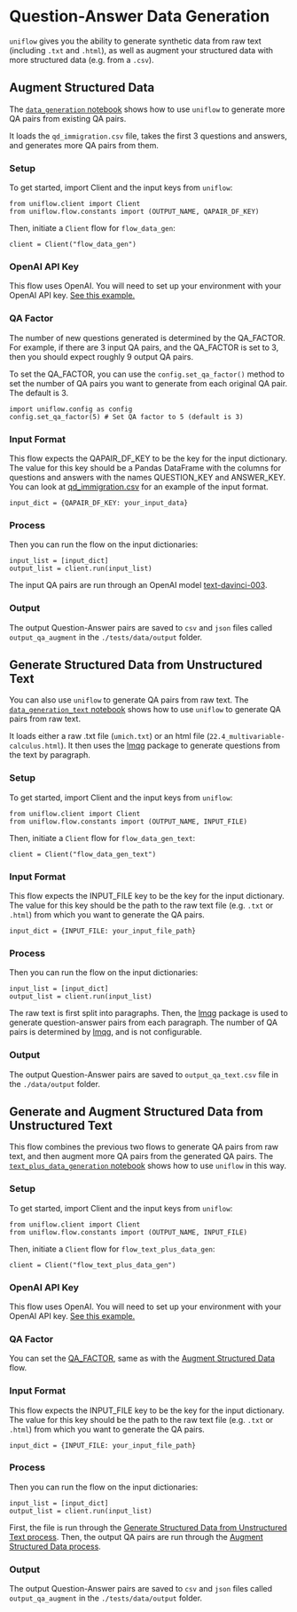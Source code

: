 # Question-Answer Data Generation
`uniflow` gives you the ability to generate synthetic data from raw text (including `.txt` and `.html`), as well as augment your structured data with more structured data (e.g. from a `.csv`).

## Augment Structured Data
The [`data_generation` notebook](data_generation.ipynb) shows how to use `uniflow` to generate more QA pairs from existing QA pairs.

It loads the `qd_immigration.csv` file, takes the first 3 questions and answers, and generates more QA pairs from them.

### Setup
To get started, import Client and the input keys from `uniflow`:
```
from uniflow.client import Client
from uniflow.flow.constants import (OUTPUT_NAME, QAPAIR_DF_KEY)
```

Then, initiate a `Client` flow for `flow_data_gen`:
```
client = Client("flow_data_gen")
```

### OpenAI API Key
This flow uses OpenAI. You will need to set up your environment with your OpenAI API key. [See this example.](../../README.md#api-keys)

### QA Factor
The number of new questions generated is determined by the QA_FACTOR. For example, if there are 3 input QA pairs, and the QA_FACTOR is set to 3, then you should expect roughly 9 output QA pairs.

To set the QA_FACTOR, you can use the `config.set_qa_factor()` method to set the number of QA pairs you want to generate from each original QA pair. The default is 3.

```
import uniflow.config as config
config.set_qa_factor(5) # Set QA factor to 5 (default is 3)
```

### Input Format
This flow expects the QAPAIR_DF_KEY to be the key for the input dictionary. The value for this key should be a Pandas DataFrame with the columns for questions and answers with the names QUESTION_KEY and ANSWER_KEY. You can look at [qd_immigration.csv](data/raw_input/qd_immigration.csv) for an example of the input format.

```
input_dict = {QAPAIR_DF_KEY: your_input_data}
```
### Process
Then you can run the flow on the input dictionaries:
```
input_list = [input_dict]
output_list = client.run(input_list)
```
The input QA pairs are run through an OpenAI model [text-davinci-003](https://platform.openai.com/docs/models/gpt-3-5).


### Output
The output Question-Answer pairs are saved to `csv` and `json` files called `output_qa_augment` in the `./tests/data/output` folder.

## Generate Structured Data from Unstructured Text
You can also use `uniflow` to generate QA pairs from raw text. The [`data_generation_text` notebook](data_generation_text.ipynb) shows how to use `uniflow` to generate QA pairs from raw text.

It loads either a raw .txt file (`umich.txt`) or an html file (`22.4_multivariable-calculus.html`). It then uses the [lmqg](https://huggingface.co/lmqg) package to generate questions from the text by paragraph.

### Setup
To get started, import Client and the input keys from `uniflow`:
```
from uniflow.client import Client
from uniflow.flow.constants import (OUTPUT_NAME, INPUT_FILE)
```

Then, initiate a `Client` flow for `flow_data_gen_text`:
```
client = Client("flow_data_gen_text")
```

### Input Format
This flow expects the INPUT_FILE key to be the key for the input dictionary. The value for this key should be the path to the raw text file (e.g. `.txt` or `.html`) from which you want to generate the QA pairs.

```
input_dict = {INPUT_FILE: your_input_file_path}
```

### Process
Then you can run the flow on the input dictionaries:
```
input_list = [input_dict]
output_list = client.run(input_list)
```

The raw text is first split into paragraphs. Then, the [lmqg](https://huggingface.co/lmqg) package is used to generate question-answer pairs from each paragraph. The number of QA pairs is determined by [lmqg](https://huggingface.co/lmqg), and is not configurable.

### Output
The output Question-Answer pairs are saved to `output_qa_text.csv` file in the `./data/output` folder.

## Generate and Augment Structured Data from Unstructured Text
This flow combines the previous two flows to generate QA pairs from raw text, and then augment more QA pairs from the generated QA pairs. The [`text_plus_data_generation` notebook](text_plus_data_generation.ipynb) shows how to use `uniflow` in this way.

### Setup
To get started, import Client and the input keys from `uniflow`:
```
from uniflow.client import Client
from uniflow.flow.constants import (OUTPUT_NAME, INPUT_FILE)
```

Then, initiate a `Client` flow for `flow_text_plus_data_gen`:
```
client = Client("flow_text_plus_data_gen")
```

### OpenAI API Key
This flow uses OpenAI. You will need to set up your environment with your OpenAI API key. [See this example.](../../README.md#api-keys)

### QA Factor
You can set the [QA_FACTOR](#qa-factor), same as with the [Augment Structured Data](#augment-structured-data) flow.

### Input Format
This flow expects the INPUT_FILE key to be the key for the input dictionary. The value for this key should be the path to the raw text file (e.g. `.txt` or `.html`) from which you want to generate the QA pairs.

```
input_dict = {INPUT_FILE: your_input_file_path}
```

### Process
Then you can run the flow on the input dictionaries:
```
input_list = [input_dict]
output_list = client.run(input_list)
```

First, the file is run through the [Generate Structured Data from Unstructured Text process](#process-1). Then, the output QA pairs are run through the [Augment Structured Data process](#process).

### Output
The output Question-Answer pairs are saved to `csv` and `json` files called `output_qa_augment` in the `./tests/data/output` folder.

